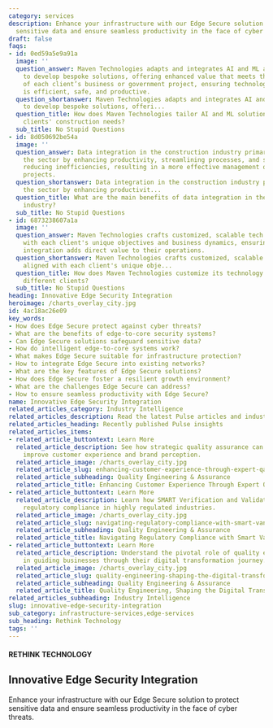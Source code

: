 ```yaml
---
category: services
description: Enhance your infrastructure with our Edge Secure solution to protect
  sensitive data and ensure seamless productivity in the face of cyber threats.
draft: false
faqs:
- id: 0ed59a5e9a91a
  image: ''
  question_answer: Maven Technologies adapts and integrates AI and ML advancements
    to develop bespoke solutions, offering enhanced value that meets the unique requirements
    of each client’s business or government project, ensuring technology adoption
    is efficient, safe, and productive.
  question_shortanswer: Maven Technologies adapts and integrates AI and ML advancements
    to develop bespoke solutions, offeri...
  question_title: How does Maven Technologies tailor AI and ML solutions to meet its
    clients' construction needs?
  sub_title: No Stupid Questions
- id: 8d050692be54a
  image: ''
  question_answer: Data integration in the construction industry primarily benefits
    the sector by enhancing productivity, streamlining processes, and significantly
    reducing inefficiencies, resulting in a more effective management of construction
    projects.
  question_shortanswer: Data integration in the construction industry primarily benefits
    the sector by enhancing productivit...
  question_title: What are the main benefits of data integration in the construction
    industry?
  sub_title: No Stupid Questions
- id: 6873238607a1a
  image: ''
  question_answer: Maven Technologies crafts customized, scalable tech solutions aligned
    with each client's unique objectives and business dynamics, ensuring the technology
    integration adds direct value to their operations.
  question_shortanswer: Maven Technologies crafts customized, scalable tech solutions
    aligned with each client's unique obje...
  question_title: How does Maven Technologies customize its technology solutions for
    different clients?
  sub_title: No Stupid Questions
heading: Innovative Edge Security Integration
heroimage: /charts_overlay_city.jpg
id: 4ac18ac26e09
key_words:
- How does Edge Secure protect against cyber threats?
- What are the benefits of edge-to-core security systems?
- Can Edge Secure solutions safeguard sensitive data?
- How do intelligent edge-to-core systems work?
- What makes Edge Secure suitable for infrastructure protection?
- How to integrate Edge Secure into existing networks?
- What are the key features of Edge Secure solutions?
- How does Edge Secure foster a resilient growth environment?
- What are the challenges Edge Secure can address?
- How to ensure seamless productivity with Edge Secure?
name: Innovative Edge Security Integration
related_articles_category: Industry Intelligence
related_articles_description: Read the latest Pulse articles and industry insights.
related_articles_heading: Recently published Pulse insights
related_articles_items:
- related_article_buttontext: Learn More
  related_article_description: See how strategic quality assurance can significantly
    improve customer experience and brand perception.
  related_article_image: /charts_overlay_city.jpg
  related_article_slug: enhancing-customer-experience-through-expert-qa
  related_article_subheading: Quality Engineering & Assurance
  related_article_title: Enhancing Customer Experience Through Expert QA
- related_article_buttontext: Learn More
  related_article_description: Learn how SMART Verification and Validation streamline
    regulatory compliance in highly regulated industries.
  related_article_image: /charts_overlay_city.jpg
  related_article_slug: navigating-regulatory-compliance-with-smart-vandv
  related_article_subheading: Quality Engineering & Assurance
  related_article_title: Navigating Regulatory Compliance with Smart VandV
- related_article_buttontext: Learn More
  related_article_description: Understand the pivotal role of quality engineering
    in guiding businesses through their digital transformation journey.
  related_article_image: /charts_overlay_city.jpg
  related_article_slug: quality-engineering-shaping-the-digital-transformation
  related_article_subheading: Quality Engineering & Assurance
  related_article_title: Quality Engineering, Shaping the Digital Transformation
related_articles_subheading: Industry Intelligence
slug: innovative-edge-security-integration
sub_category: infrastructure-services,edge-services
sub_heading: Rethink Technology
tags: ''
---
```


#### RETHINK TECHNOLOGY
## Innovative Edge Security Integration
Enhance your infrastructure with our Edge Secure solution to protect sensitive data and ensure seamless productivity in the face of cyber threats.